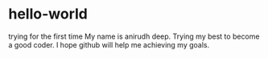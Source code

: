 # hello-world
trying for the first time
My name is anirudh deep.
Trying my best to become a good coder.
I hope github will  help me achieving my goals.

